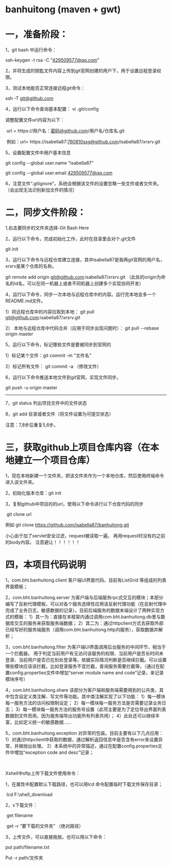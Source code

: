 # banhuitong (maven + gwt)

# 一，准备阶段：

1，git bash 中运行命令：

ssh-keygen -t rsa -C "429509577@qq.com"

2，并将生成的钥匙文件内容上传到git官网创建的用户下，用于设置远程登录权限。

3，测试本地能否正常连接远程git命令：

ssh -T git@github.com

4，运行以下命令查询基本配置： vi .git/config

调整配置文件url内容为以下：

​	url = https://用户名：密码@github.com/用户名/仓库名.git

​	例如：url=	https://isabella87:760810ssg@github.com/isabella87/xrsrv.git

5，设置配置文件中用户基本信息

git config --global user.name "isabella87"

git config --global user.email  429509577@qq.com

6，注意文件“.gitignore”，系统会根据该文件的设置忽略一些文件或者文件夹。（会出现无法识别新加文件的情况）



# 二，同步文件阶段：

1,右击要同步的文件夹选择-Git Bash Here

2，运行以下命令，完成初始化工作，此时在目录里会对个.git文件

git init

3，运行以下命令与远程仓库建立连接，其中isabella87是我再git官网的用户名，xrsrv是某个仓库的名称。

git remote add origin git@github.com:isabella87/xrsrv.git  （此处的origin为命名的id名，可以在同一机器上或者不同机器上创建多个实现协同开发）

4，运行以下命令，同步一次本地与远程仓库中的内容。运行完本地会多一个README.md文件。

1）将远程仓库中的内容拉取到本地：  git pull git@github.com:isabella87/xrsrv.git

2） 本地与远程仓库中代码合并（应用于同步出现问题时）： git pull --rebase origin master

5，运行以下命令，标记哪些文件是要被同步到官网的

1）标记某个文件：git commit -m "文件名"

2）标记所有文件： git commit  -a   （修改文件）

6，运行以下命令推送本地文件到git官网，实现文件同步。

git push -u origin master



------

7，git status 列出项目文件中的文件状态

8，git add 目录或者文件（将文件设置为可提交状态）



注意：7,8步后重复5,6步。



# 三，获取github上项目仓库内容（在本地建立一个项目仓库）

1，现在本地新建一个文件夹，把该文件夹作为一个本地仓库，然后使用终端命令进入该文件夹。

2，初始化版本仓库：git init

3，复制github中项目的的url，使用以下命令进行以下仓库代码的同步

​	git clone url  

例如 git clone https://github.com/isabella87/banhuitong.git

小心由于加了servlet安全过滤，request被读取一遍。 再用request时没有的之前的body内容。  注意避让！！！！！！


# 四，本项目代码说明

1，com.bht.banhuitong.client 客户端UI界面代码，目前有ListGrid 等组成的列表界面模板；

2，com.bht.banhuitong.server 为客户端与后端服务rpc式交互的模块；本部分编写了反射代理模板，可以对各个服务选择性应用该反射代理功能（在反射代理中完成了业务日志，敏感数据的记录）。目前后端服务的数据末端设计了两种实现方式的模板：
	1）其一为：直接在本框架内通过调用com.bht.banhuitong.db里与数据库交互的服务来获取服务端数据；
	2）其二为：通过httpclient方式去获取外部已经写好的服务端服务（调用com.bht.banhuitong.http内服务），获取数据并解析；
	
3，com.bht.banhuitong.filter 为客户端UI界面调用后台服务的中间环节，相当于一个拦截器。
	用于判定当前用户有无访问该服务的权限、当前用户是否长时间未登录、当前用户是否已在别处登录等。依据实际情况判断是否继续拦截。可以设置哪些模块应该该拦截，比如登录服务不宜拦截，查询服务需要拦截等。（通过在配置config.properties文件中增加“server module name and code”记录，来记录模块序号）
	
4，com.bht.banhuitong.share 该部分为客户端和服务端需要用到的公共类，其中包含自定义类注解、写文件等功能。其中类注解实现了以下功能：
	1）每一模块每一服务方法的访问权限制设定；
	2）每一模块每一服务方法是否需要记录业务日志；
	3）每一模块每一服务方法的服务号设置（此项主要是为了定位导出界面列表数据到文件而用，因为服务端导出功能所有列表共用）；
	4）此处还可以继续丰富，比如定义统一的敏感数据......

5，com.bht.banhuitong.exception 对异常的包装。目前主要有以下几点应用：
	1）对通过httpclient中获取的数据，通过解析返回信息中是否含有error来设置异常，并做抛出处理。
	2）本系统中的异常描述，通过在配置config.properties文件中增加“exception code and desc”记录；

​	



Xshell中sftp上传下载文件使用命令：

1，在属性中配置默认下载路径，也可以用lcd 命令配置临时下载文件保存目录；

​		lcd  F:\shell_download

2，x下载文件：

​		get   filename

​		get  –r  “要下载的文件夹” （绝对路径）

3，上传文件，可以直接拖放。也可以用以下命令：

put  path/filename.txt

Put  -r  path/文件夹



